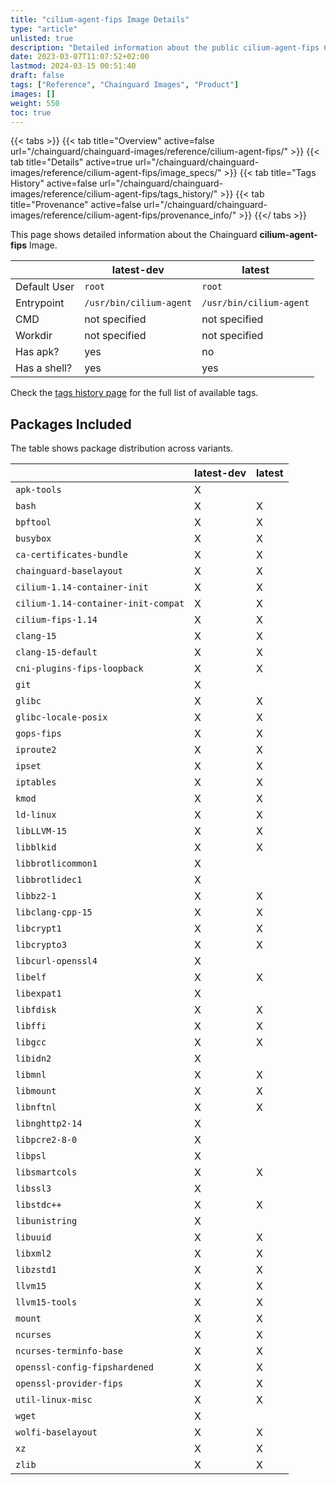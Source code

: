 ```yaml
---
title: "cilium-agent-fips Image Details"
type: "article"
unlisted: true
description: "Detailed information about the public cilium-agent-fips Chainguard Image."
date: 2023-03-07T11:07:52+02:00
lastmod: 2024-03-15 00:51:40
draft: false
tags: ["Reference", "Chainguard Images", "Product"]
images: []
weight: 550
toc: true
---
```


{{< tabs >}}
{{< tab title="Overview" active=false url="/chainguard/chainguard-images/reference/cilium-agent-fips/" >}}
{{< tab title="Details" active=true url="/chainguard/chainguard-images/reference/cilium-agent-fips/image_specs/" >}}
{{< tab title="Tags History" active=false url="/chainguard/chainguard-images/reference/cilium-agent-fips/tags_history/" >}}
{{< tab title="Provenance" active=false url="/chainguard/chainguard-images/reference/cilium-agent-fips/provenance_info/" >}}
{{</ tabs >}}

This page shows detailed information about the Chainguard **cilium-agent-fips** Image.

|              | latest-dev              | latest                  |
|--------------|-------------------------|-------------------------|
| Default User | `root`                  | `root`                  |
| Entrypoint   | `/usr/bin/cilium-agent` | `/usr/bin/cilium-agent` |
| CMD          | not specified           | not specified           |
| Workdir      | not specified           | not specified           |
| Has apk?     | yes                     | no                      |
| Has a shell? | yes                     | yes                     |

Check the [tags history page](/chainguard/chainguard-images/reference/cilium-agent-fips/tags_history/) for the full list of available tags.

## Packages Included
The table shows package distribution across variants.

|                                     | latest-dev | latest |
|-------------------------------------|------------|--------|
| `apk-tools`                         | X          |        |
| `bash`                              | X          | X      |
| `bpftool`                           | X          | X      |
| `busybox`                           | X          | X      |
| `ca-certificates-bundle`            | X          | X      |
| `chainguard-baselayout`             | X          | X      |
| `cilium-1.14-container-init`        | X          | X      |
| `cilium-1.14-container-init-compat` | X          | X      |
| `cilium-fips-1.14`                  | X          | X      |
| `clang-15`                          | X          | X      |
| `clang-15-default`                  | X          | X      |
| `cni-plugins-fips-loopback`         | X          | X      |
| `git`                               | X          |        |
| `glibc`                             | X          | X      |
| `glibc-locale-posix`                | X          | X      |
| `gops-fips`                         | X          | X      |
| `iproute2`                          | X          | X      |
| `ipset`                             | X          | X      |
| `iptables`                          | X          | X      |
| `kmod`                              | X          | X      |
| `ld-linux`                          | X          | X      |
| `libLLVM-15`                        | X          | X      |
| `libblkid`                          | X          | X      |
| `libbrotlicommon1`                  | X          |        |
| `libbrotlidec1`                     | X          |        |
| `libbz2-1`                          | X          | X      |
| `libclang-cpp-15`                   | X          | X      |
| `libcrypt1`                         | X          | X      |
| `libcrypto3`                        | X          | X      |
| `libcurl-openssl4`                  | X          |        |
| `libelf`                            | X          | X      |
| `libexpat1`                         | X          |        |
| `libfdisk`                          | X          | X      |
| `libffi`                            | X          | X      |
| `libgcc`                            | X          | X      |
| `libidn2`                           | X          |        |
| `libmnl`                            | X          | X      |
| `libmount`                          | X          | X      |
| `libnftnl`                          | X          | X      |
| `libnghttp2-14`                     | X          |        |
| `libpcre2-8-0`                      | X          |        |
| `libpsl`                            | X          |        |
| `libsmartcols`                      | X          | X      |
| `libssl3`                           | X          |        |
| `libstdc++`                         | X          | X      |
| `libunistring`                      | X          |        |
| `libuuid`                           | X          | X      |
| `libxml2`                           | X          | X      |
| `libzstd1`                          | X          | X      |
| `llvm15`                            | X          | X      |
| `llvm15-tools`                      | X          | X      |
| `mount`                             | X          | X      |
| `ncurses`                           | X          | X      |
| `ncurses-terminfo-base`             | X          | X      |
| `openssl-config-fipshardened`       | X          | X      |
| `openssl-provider-fips`             | X          | X      |
| `util-linux-misc`                   | X          | X      |
| `wget`                              | X          |        |
| `wolfi-baselayout`                  | X          | X      |
| `xz`                                | X          | X      |
| `zlib`                              | X          | X      |

